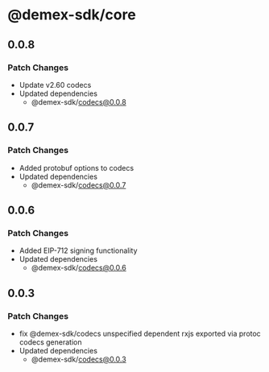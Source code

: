 # @demex-sdk/core

## 0.0.8

### Patch Changes

- Update v2.60 codecs
- Updated dependencies
  - @demex-sdk/codecs@0.0.8

## 0.0.7

### Patch Changes

- Added protobuf options to codecs
- Updated dependencies
  - @demex-sdk/codecs@0.0.7

## 0.0.6

### Patch Changes

- Added EIP-712 signing functionality
- Updated dependencies
  - @demex-sdk/codecs@0.0.6

## 0.0.3

### Patch Changes

- fix @demex-sdk/codecs unspecified dependent rxjs exported via protoc codecs generation
- Updated dependencies
  - @demex-sdk/codecs@0.0.3
